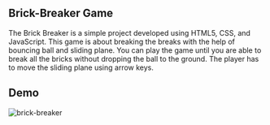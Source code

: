 ## Brick-Breaker Game

The Brick Breaker is a simple project developed using HTML5, CSS, and JavaScript. This game is about breaking the breaks with the help of bouncing ball and sliding plane. 
You can play the game until you are able to break all the bricks without dropping the ball to the ground. The player has to move the sliding plane using arrow keys.

## Demo

![brick-breaker](https://user-images.githubusercontent.com/67471717/119993749-8aafe300-bfe9-11eb-818a-c353e6c9ede4.gif)
